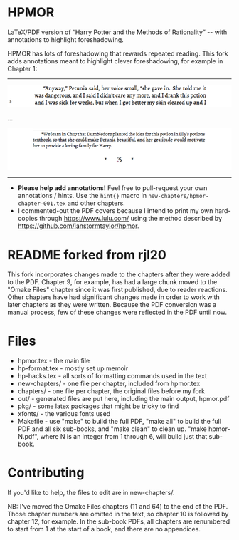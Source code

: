 HPMOR
=====

LaTeX/PDF version of “Harry Potter and the Methods of Rationality” -- with annotations to highlight foreshadowing.

HPMOR has lots of foreshadowing that rewards repeated reading. This fork adds annotations meant to highlight clever foreshadowing, for example in Chapter 1:

---

![Foreshadowing text](Pictures/foreshadow-ex1.png)

...

![Foreshadowing footnote](Pictures/foreshadow-ex2.png)

---

- **Please help add annotations!** Feel free to pull-request your own annotations / hints. Use the `hint{}` macro in `new-chapters/hpmor-chapter-001.tex` and other chapters.
- I commented-out the PDF covers because I intend to print my own hard-copies through <https://www.lulu.com/> using the method described by  <https://github.com/ianstormtaylor/hpmor>.



README forked from rjl20
=========================


This fork incorporates changes made to the chapters after they were added to 
the PDF. Chapter 9, for example, has had a large chunk moved to the 
"Omake Files" chapter since it was first published, due to reader reactions.
Other chapters have had significant changes made in order to work with later
chapters as they were written. Because the PDF conversion was a manual process,
few of these changes were reflected in the PDF until now.


Files
=====

* hpmor.tex - the main file
* hp-format.tex - mostly set up memoir
* hp-hacks.tex - all sorts of formatting commands used in the text
* new-chapters/ - one file per chapter, included from hpmor.tex
* chapters/ - one file per chapter, the original files before my fork
* out/ - generated files are put here, including the main output, hpmor.pdf
* pkg/ - some latex packages that might be tricky to find
* xfonts/ - the various fonts used
* Makefile - use "make" to build the full PDF, "make all" to build the full PDF and all six sub-books, and "make clean" to clean up. "make hpmor-N.pdf", where N is an integer from 1 through 6, will build just that sub-book.



Contributing
============

If you'd like to help, the files to edit are in new-chapters/. 

NB: I've moved the Omake Files chapters (11 and 64) to the end of the PDF. Those chapter 
numbers are omitted in the text, so chapter 10 is followed by chapter 12, for example.
In the sub-book PDFs, all chapters are renumbered to start from 1 at the start of a book,
and there are no appendices.

